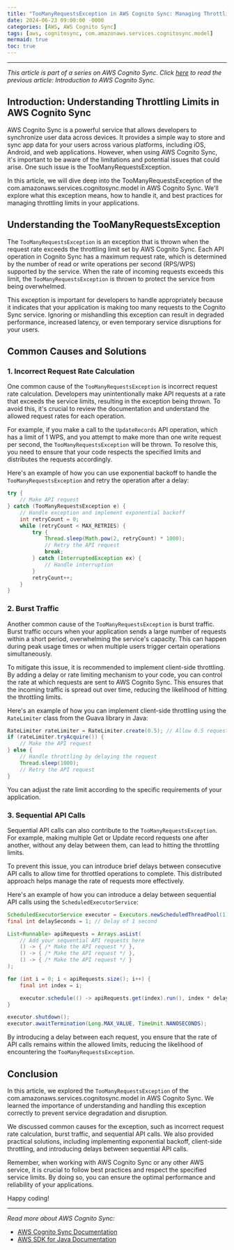 ```yaml
---
title: "TooManyRequestsException in AWS Cognito Sync: Managing Throttling Limits"
date: 2024-06-23 09:00:00 -0000
categories: [AWS, AWS Cognito Sync]
tags: [aws, cognitosync, com.amazonaws.services.cognitosync.model]
mermaid: true
toc: true
---
```



---
*This article is part of a series on AWS Cognito Sync. Click [here](https://www.example.com) to read the previous article: Introduction to AWS Cognito Sync.*

## Introduction: Understanding Throttling Limits in AWS Cognito Sync

AWS Cognito Sync is a powerful service that allows developers to synchronize user data across devices. It provides a simple way to store and sync app data for your users across various platforms, including iOS, Android, and web applications. However, when using AWS Cognito Sync, it's important to be aware of the limitations and potential issues that could arise. One such issue is the TooManyRequestsException.

In this article, we will dive deep into the TooManyRequestsException of the com.amazonaws.services.cognitosync.model in AWS Cognito Sync. We'll explore what this exception means, how to handle it, and best practices for managing throttling limits in your applications.

## Understanding the TooManyRequestsException

The `TooManyRequestsException` is an exception that is thrown when the request rate exceeds the throttling limit set by AWS Cognito Sync. Each API operation in Cognito Sync has a maximum request rate, which is determined by the number of read or write operations per second (RPS/WPS) supported by the service. When the rate of incoming requests exceeds this limit, the `TooManyRequestsException` is thrown to protect the service from being overwhelmed.

This exception is important for developers to handle appropriately because it indicates that your application is making too many requests to the Cognito Sync service. Ignoring or mishandling this exception can result in degraded performance, increased latency, or even temporary service disruptions for your users.

## Common Causes and Solutions

### 1. Incorrect Request Rate Calculation

One common cause of the `TooManyRequestsException` is incorrect request rate calculation. Developers may unintentionally make API requests at a rate that exceeds the service limits, resulting in the exception being thrown. To avoid this, it's crucial to review the documentation and understand the allowed request rates for each operation.

For example, if you make a call to the `UpdateRecords` API operation, which has a limit of 1 WPS, and you attempt to make more than one write request per second, the `TooManyRequestsException` will be thrown. To resolve this, you need to ensure that your code respects the specified limits and distributes the requests accordingly.

Here's an example of how you can use exponential backoff to handle the `TooManyRequestsException` and retry the operation after a delay:

```java
try {
    // Make API request
} catch (TooManyRequestsException e) {
    // Handle exception and implement exponential backoff
    int retryCount = 0;
    while (retryCount < MAX_RETRIES) {
        try {
            Thread.sleep(Math.pow(2, retryCount) * 1000);
            // Retry the API request
            break;
        } catch (InterruptedException ex) {
            // Handle interruption
        }
        retryCount++;
    }
}
```

### 2. Burst Traffic

Another common cause of the `TooManyRequestsException` is burst traffic. Burst traffic occurs when your application sends a large number of requests within a short period, overwhelming the service's capacity. This can happen during peak usage times or when multiple users trigger certain operations simultaneously.

To mitigate this issue, it is recommended to implement client-side throttling. By adding a delay or rate limiting mechanism to your code, you can control the rate at which requests are sent to AWS Cognito Sync. This ensures that the incoming traffic is spread out over time, reducing the likelihood of hitting the throttling limits.

Here's an example of how you can implement client-side throttling using the `RateLimiter` class from the Guava library in Java:

```java
RateLimiter rateLimiter = RateLimiter.create(0.5); // Allow 0.5 requests per second
if (rateLimiter.tryAcquire()) {
    // Make the API request
} else {
    // Handle throttling by delaying the request
    Thread.sleep(1000);
    // Retry the API request
}
```

You can adjust the rate limit according to the specific requirements of your application.

### 3. Sequential API Calls

Sequential API calls can also contribute to the `TooManyRequestsException`. For example, making multiple Get or Update record requests one after another, without any delay between them, can lead to hitting the throttling limits.

To prevent this issue, you can introduce brief delays between consecutive API calls to allow time for throttled operations to complete. This distributed approach helps manage the rate of requests more effectively.

Here's an example of how you can introduce a delay between sequential API calls using the `ScheduledExecutorService`:

```java
ScheduledExecutorService executor = Executors.newScheduledThreadPool(1);
final int delaySeconds = 1; // Delay of 1 second

List<Runnable> apiRequests = Arrays.asList(
    // Add your sequential API requests here
    () -> { /* Make the API request */ },
    () -> { /* Make the API request */ },
    () -> { /* Make the API request */ }
);

for (int i = 0; i < apiRequests.size(); i++) {
    final int index = i;

    executor.schedule(() -> apiRequests.get(index).run(), index * delaySeconds, TimeUnit.SECONDS);
}

executor.shutdown();
executor.awaitTermination(Long.MAX_VALUE, TimeUnit.NANOSECONDS);
```

By introducing a delay between each request, you ensure that the rate of API calls remains within the allowed limits, reducing the likelihood of encountering the `TooManyRequestsException`.

## Conclusion

In this article, we explored the `TooManyRequestsException` of the com.amazonaws.services.cognitosync.model in AWS Cognito Sync. We learned the importance of understanding and handling this exception correctly to prevent service degradation and disruption.

We discussed common causes for the exception, such as incorrect request rate calculation, burst traffic, and sequential API calls. We also provided practical solutions, including implementing exponential backoff, client-side throttling, and introducing delays between sequential API calls.

Remember, when working with AWS Cognito Sync or any other AWS service, it is crucial to follow best practices and respect the specified service limits. By doing so, you can ensure the optimal performance and reliability of your applications.

Happy coding!

---

*Read more about AWS Cognito Sync:*
- [AWS Cognito Sync Documentation](https://docs.aws.amazon.com/cognitosync/latest/developerguide/what-is-amazon-cognito-sync.html)
- [AWS SDK for Java Documentation](https://docs.aws.amazon.com/sdk-for-java/index.html)